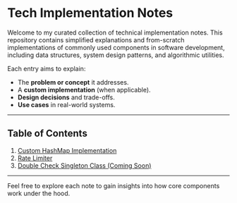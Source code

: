 # Tech Implementation Notes

Welcome to my curated collection of technical implementation notes. This repository contains simplified explanations and from-scratch implementations of commonly used components in software development, including data structures, system design patterns, and algorithmic utilities.

Each entry aims to explain:
- The **problem or concept** it addresses.
- A **custom implementation** (when applicable).
- **Design decisions** and trade-offs.
- **Use cases** in real-world systems.

---

## Table of Contents

1. [Custom HashMap Implementation](01-MyHashMap.md)
2. [Rate Limiter](02-RateLimiter.md)
3. [Double Check Singleton Class (Coming Soon)]()

---

Feel free to explore each note to gain insights into how core components work under the hood.
